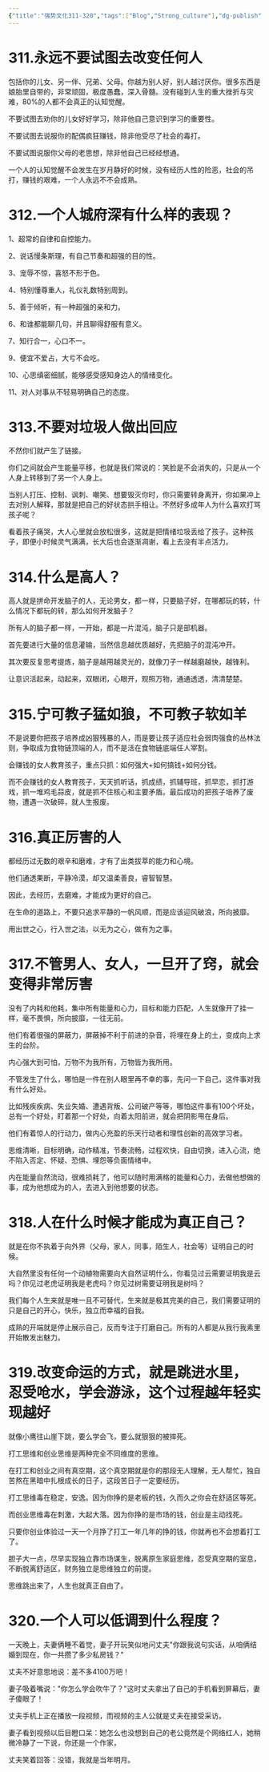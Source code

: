 ```yaml
---
{"title":"强势文化311-320","tags":["Blog","Strong_culture"],"dg-publish":true,"dg-note-icon":5,"permalink":"/🌓Interest_兴趣/Exalt 提升/强势文化/32强势文化311-320/","dgPassFrontmatter":true,"noteIcon":5,"created":"2024-09-19T10:56:51.608+08:00","updated":"2024-09-19T12:37:11.790+08:00"}
---
```


# 311.永远不要试图去改变任何人

包括你的儿女、另一伴、兄弟、父母。你越为别人好，别人越讨厌你。很多东西是娘胎里自带的，非常顽固，极度愚蠢，深入骨髓。没有碰到人生的重大挫折与灾难，80%的人都不会真正的认知觉醒。

不要试图去劝你的儿女好好学习，除非他自己意识到学习的重要性。

不要试图去说服你的配偶疯狂赚钱，除非他受尽了社会的毒打。

不要试图说服你父母的老思想，除非他自己已经经想通。

一个人的认知觉醒不会发生在岁月静好的时候，没有经历人性的险恶，社会的吊打，赚钱的艰难，一个人永远不不会成熟。

# 312.一个人城府深有什么样的表现？

1、超常的自律和自控能力。

2、说话慢条斯理，有自己节奏和超强的目的性。

3、宠辱不惊，喜怒不形于色。

4、特别懂尊重人，礼仪礼数特别周到。

5、善于倾听，有一种超强的亲和力。

6、和谁都能聊几句，并且聊得舒服有意义。

7、知行合一，心口不一。

9、便宜不爱占，大亏不会吃。

10、心思缜密细腻，能够感受感知身边人的情绪变化。

11、对人对事从不轻易明确自己的态度。

# 313.不要对垃圾人做出回应

不然你们就产生了链接。

你们之间就会产生能量平移，也就是我们常说的：笑脸是不会消失的，只是从一个人身上转移到了另一个人身上。

当别人打压、控制、讽刺、嘲笑、想要毁灭你时，你只需要转身离开，你如果冲上去对别人解释，那就是把自己的好状态拱手相让。不然好多成年人为什么喜欢打骂孩子呢？

看着孩子痛哭，大人心里就会放松很多，这就是把情绪垃圾丢给了孩子。这种孩子，即便小时候灵气满满，长大后也会逐渐凋谢，看上去没有半点活力。

# 314.什么是高人？

高人就是拼命开发脑子的人，无论男女，都一样，只要脑子好，在哪都玩的转，什么情况下都玩的转，那么如何开发脑子？

所有人的脑子都一样，一开始，都是一片混沌，脑子只是部机器。

首先要进行大量的信息灌输，当然信息越优质越好，先把脑子的混沌冲开。

其次要反复思考提炼，脑子是越用越灵光的，就像刀子一样越磨越快，越锋利。

让意识活起来，动起来，双眼闭，心眼开，观照万物，通通透透，清清楚楚。

# 315.宁可教子猛如狼，不可教子软如羊

不是说要你把孩子培养成凶狠残暴的人，而是要让孩子适应社会弱肉强食的丛林法则，争取成为食物链顶端的人，而不是活在食物链底端任人宰割。

会赚钱的女人教育孩子，重点只抓：如何强大+如何搞钱+如何分钱。

而不会赚钱的女人教育孩子，天天抓听话，抓成绩，抓辅导班，抓早恋，抓打游戏，抓一堆鸡毛蒜皮，就是抓不住核心和主要矛盾。最后成功的把孩子培养了废物，遭遇一次破碎，就人生报废。

# 316.真正厉害的人

都经历过无数的艰辛和磨难，才有了出类拔萃的能力和心境。

他们通透果断，平静冷漠，却又温柔善良，睿智智慧。

因此，去经历，去磨难，才能成为更好的自己。

在生命的道路上，不要只追求平静的一帆风顺，而是应该迎风破浪，所向披靡。

用出世之心，行入世之法，以无为之心，做有为之事。

# 317.不管男人、女人，一旦开了窍，就会变得非常厉害

没有了内耗和他耗，集中所有能量和心力，目标和能力匹配，人生就像开了挂一样，毫不畏惧，所向披靡，一往无前。

他们有着很强的屏蔽力，屏蔽掉不利于前进的杂音，将埋在身上的土，变成向上求生的台阶。

内心强大到可怕，万物不为我所有，万物皆为我所用。

不管发生了什么，哪怕是一件在别人眼里再不幸的事，先问一下自己，这件事对我有什么好处。

比如残疾疾病、失业失婚、遭遇背叛、公司破产等等，哪怕这件事有100个坏处，总有一个好处，盯着那一个好处，向着太阳前进，就会把阴影甩在身后。

他们有着惊人的行动力，做内心充盈的乐天行动者和理性创新的高效学习者。

思维清晰，目标明确，动作精准，节奏流畅，过程欢快，自由切换，进入心流，绝不陷入否定、怀疑、恐惧、埋怨等负面情绪中。

内在能量自然流动，很难损耗了，他可以随时用满格的能量和心力，去做他想做的事，成为他想成为的人，去进入到他想要的状态。

# 318.人在什么时候才能成为真正自己？

就是在你不执着于向外界（父母，家人，同事，陌生人，社会等）证明自己的时候。

大自然里没有任何一个动植物需要向大自然证明什么，你看见过云需要证明我是云吗？你见过老虎证明我是老虎吗？你见过树需要证明我是树吗？

我们每个人生来就是唯一且不可替代，生来就是极其完美的自己，我们需要证明的只是自己的开心，快乐，独立而幸福的自我。

成熟的开端就是停止展示自己，反而专注于打磨自己。所有的人都是从我行我素里开始散发出魅力。

# 319.改变命运的方式，就是跳进水里，忍受呛水，学会游泳，这个过程越年轻实现越好

就像小鹰往山崖下跳，要么学会飞，要么就狠狠的被摔死。

打工思维和创业思维是两种完全不同维度的思维。

在打工和创业之间有真空期，这个真空期就是你的那段无人理解，无人帮忙，独自苦熬在黑暗中扎根成长的日子，这段苦日子一定要经历。

打工思维毒在稳定，安逸。因为你挣的是老板的钱，久而久之你会在舒适区等死。

而创业思维毒在刺激，大起大落。因为你挣的是市场的钱，创业是主动找死。

只要你创业体验过一天一个月挣了打工一年几年的挣的钱，你就再也不会想着打工了。

胆子大一点，尽早实现独立靠市场谋生，脱离原生家庭思维，忍受真空期的室息，不断脱离舒适区，财务独立是思维独立的前提。

思维跳出来了，人生也就真正自由了。

# 320.一个人可以低调到什么程度？

一天晚上，夫妻俩睡不着觉，妻子开玩笑似地问丈夫"你跟我说句实话，从咱俩结婚到现在，你一共攒了多少私房钱？"

丈夫不好意思地说：差不多4100万吧！

妻子吸着嘴说："你怎么学会吹牛了？"这时丈夫拿出了自己的手机看到屏幕后，妻子傻眼了！

丈夫手机上正在播放一段视频，而视频的主人公就是丈夫在接受采访。

妻子看到视频以后目瞪口呆：她怎么也没想到自己的老公竟然是个网络红人，她稍微冷静了一下说，你还是一个作家，

丈夫笑着回答：没错，我就是当年明月。